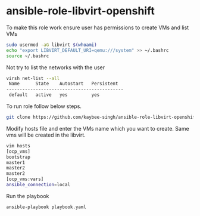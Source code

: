 # ansible-role-libvirt-openshift

To make this role work ensure user has permissions to create VMs and list VMs
```bash
sudo usermod -aG libvirt $(whoami)
echo "export LIBVIRT_DEFAULT_URI=qemu:///system" >> ~/.bashrc
source ~/.bashrc
```
Not try to list the networks with the user
```bash
virsh net-list --all
 Name      State    Autostart   Persistent
--------------------------------------------
 default   active   yes         yes
```
To run role follow below steps.
```bash
git clone https://github.com/kaybee-singh/ansible-role-libvirt-openshift;cd ansible-role-libvirt-openshift
```
Modify hosts file and enter the VMs name which you want to create. Same vms will be created in the libvirt.
```bash
vim hosts
[ocp_vms]
bootstrap
master1
master2
master2
[ocp_vms:vars]
ansible_connection=local
```
Run the playbook
```bash
ansible-playbook playbook.yaml
```
